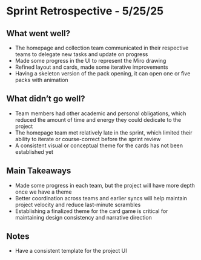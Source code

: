 # Sprint Retrospective \- 5/25/25

## What went well?

* The homepage and collection team communicated in their respective teams to delegate new tasks and update on progress  
* Made some progress in the UI to represent the Miro drawing  
* Refined layout and cards, made some iterative improvements  
* Having a skeleton version of the pack opening, it can open one or five packs with animation

## What didn’t go well?

* Team members had other academic and personal obligations, which reduced the amount of time and energy they could dedicate to the project  
* The homepage team met relatively late in the sprint, which limited their ability to iterate or course-correct before the sprint review  
* A consistent visual or conceptual theme for the cards has not been established yet

## Main Takeaways

* Made some progress in each team, but the project will have more depth once we have a theme  
* Better coordination across teams and earlier syncs will help maintain project velocity and reduce last-minute scrambles  
* Establishing a finalized theme for the card game is critical for maintaining design consistency and narrative direction

## Notes

* Have a consistent template for the project UI